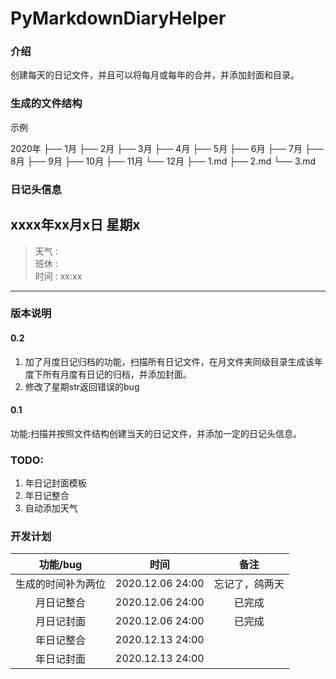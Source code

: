 # PyMarkdownDiaryHelper

### 介绍

创建每天的日记文件，并且可以将每月或每年的合并，并添加封面和目录。

### 生成的文件结构

示例

2020年
├── 1月
├── 2月
├── 3月
├── 4月
├── 5月
├── 6月
├── 7月
├── 8月
├── 9月
├── 10月
├── 11月
└── 12月
          ├── 1.md
          ├── 2.md
          └── 3.md

### 日记头信息

## xxxx年xx月x日	星期x
> 天气	:	
> 班休	:	
> 时间	:	xx:xx

***

### 版本说明

#### 0.2

1. 加了月度日记归档的功能，扫描所有日记文件，在月文件夹同级目录生成该年度下所有月度有日记的归档，并添加封面。 
2. 修改了星期str返回错误的bug

#### 0.1 

功能:扫描并按照文件结构创建当天的日记文件，并添加一定的日记头信息。

### TODO:

1. 年日记封面模板
2. 年日记整合
3. 自动添加天气

### 开发计划

|      功能/bug      |       时间       |      备注      |
| :----------------: | :--------------: | :------------: |
| 生成的时间补为两位 | 2020.12.06 24:00 | 忘记了，鸽两天 |
|     月日记整合     | 2020.12.06 24:00 |     已完成     |
|     月日记封面     | 2020.12.06 24:00 |     已完成     |
|     年日记整合     | 2020.12.13 24:00 |                |
|     年日记封面     | 2020.12.13 24:00 |                |
